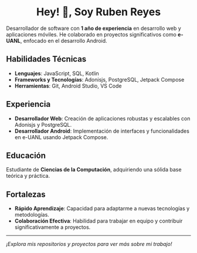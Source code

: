 <h1 align="center">Hey! 👋, Soy Ruben Reyes</h1>

Desarrollador de software con **1 año de experiencia** en desarrollo web y aplicaciones móviles. He colaborado en proyectos significativos como **e-UANL**, enfocado en el desarrollo Android.

## Habilidades Técnicas

- **Lenguajes**: JavaScript, SQL, Kotlin
- **Frameworks y Tecnologías**: Adonisjs, PostgreSQL, Jetpack Compose
- **Herramientas**: Git, Android Studio, VS Code

## Experiencia

- **Desarrollador Web**: Creación de aplicaciones robustas y escalables con Adonisjs y PostgreSQL.
- **Desarrollador Android**: Implementación de interfaces y funcionalidades en e-UANL usando Jetpack Compose.

## Educación

Estudiante de **Ciencias de la Computación**, adquiriendo una sólida base teórica y práctica.

## Fortalezas

- **Rápido Aprendizaje**: Capacidad para adaptarme a nuevas tecnologías y metodologías.
- **Colaboración Efectiva**: Habilidad para trabajar en equipo y contribuir significativamente a proyectos.

---

*¡Explora mis repositorios y proyectos para ver más sobre mi trabajo!*
